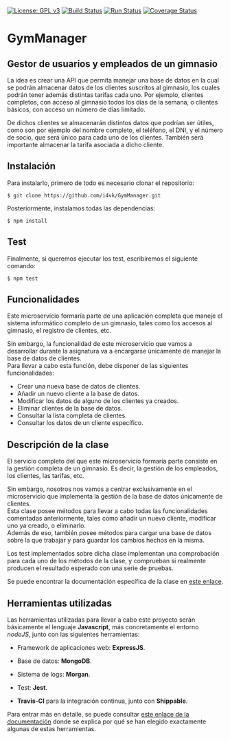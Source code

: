 [![License: GPL v3](https://img.shields.io/badge/License-GPLv3-blue.svg)](https://www.gnu.org/licenses/gpl-3.0) [![Build Status](https://travis-ci.org/i4vk/GymManager.svg?branch=master)](https://travis-ci.org/i4vk/GymManager) [![Run Status](https://api.shippable.com/projects/5d9ca4ed27d7a0000752c711/badge?branch=master)]() [![Coverage Status](https://coveralls.io/repos/github/i4vk/GymManager/badge.svg?branch=master)](https://coveralls.io/github/i4vk/GymManager?branch=master)

# GymManager

## Gestor de usuarios y empleados de un gimnasio

La idea es crear una API que permita manejar una base de datos en la cual se podrán almacenar datos de los clientes suscritos al gimnasio, los cuales podrán tener además distintas tarifas cada uno. Por ejemplo, clientes completos, con acceso al gimnasio todos los días de la semana, o clientes básicos, con acceso un número de días limitado.

De dichos clientes se almacenarán distintos datos que podrían ser útiles, como son por ejemplo del nombre completo, el teléfono, el DNI, y el número de socio, que será único para cada uno de los clientes. También será importante almacenar la tarifa asociada a dicho cliente.

## Instalación

Para instalarlo, primero de todo es necesario clonar el repositorio:

    $ git clone https://github.com/i4vk/GymManager.git

Posteriormente, instalamos todas las dependencias:

    $ npm install

## Test

Finalmente, si queremos ejecutar los test, escribiremos el siguiente comando:

    $ npm test

## Funcionalidades

Este microservicio formaría parte de una aplicación completa que maneje el sistema informático completo de un gimnasio, tales como los accesos al gimnasio, el registro de clientes, etc.

Sin embargo, la funcionalidad de este microservicio que vamos a desarrollar durante la asignatura va a encargarse únicamente de manejar la base de datos de clientes.  
Para llevar a cabo esta función, debe disponer de las siguientes funcionalidades:

  - Crear una nueva base de datos de clientes.
  - Añadir un nuevo cliente a la base de datos.
  - Modificar los datos de alguno de los clientes ya creados.
  - Eliminar clientes de la base de datos.
  - Consultar la lista completa de clientes.
  - Consultar los datos de un cliente específico.

## Descripción de la clase

El servicio completo del que este microservicio formaría parte consiste en la gestión completa de un gimnasio. Es decir, la gestión de los empleados, los clientes, las tarifas, etc.

Sin embargo, nosotros nos vamos a centrar exclusivamente en el microservicio que implementa la gestión de la base de datos únicamente de clientes.  
Esta clase posee métodos para llevar a cabo todas las funcionalidades comentadas anteriormente, tales como añadir un nuevo cliente, modificar uno ya creado, o eliminarlo.  
Además de eso, también posee métodos para cargar una base de datos sobre la que trabajar y para guardar los cambios hechos en la misma.

Los test implementados sobre dicha clase implementan una comprobación para cada uno de los métodos de la clase, y comprueban si realmente producen el resultado esperado con una serie de pruebas.

Se puede encontrar la documentación específica de la clase en [este enlace](https://github.com/i4vk/GymManager/tree/master/doc/GymManager.md).

## Herramientas utilizadas

Las herramientas utilizadas para llevar a cabo este proyecto serán básicamente el lenguaje **Javascript**, más concretamente el entorno *nodeJS*, junto con las siguientes herramientas:

  - Framework de aplicaciones web: **ExpressJS**.  

  - Base de datos: **MongoDB**.

  - Sistema de logs: **Morgan**.  

  - Test: **Jest**.  

  - **Travis-CI** para la integración continua, junto con **Shippable**.

  Para entrar más en detalle, se puede consultar [este enlace de la documentación](https://github.com/i4vk/GymManager/blob/master/doc/herramientas.md) donde se explica por qué se han elegido exactamente algunas de estas herramientas.
